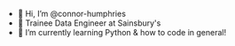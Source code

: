 - 👋 Hi, I’m @connor-humphries
- 🏢 Trainee Data Engineer at Sainsbury's
- 🌱 I’m currently learning Python & how to code in general!

<!---
connor-humphries/connor-humphries is a ✨ special ✨ repository because its `README.md` (this file) appears on your GitHub profile.
You can click the Preview link to take a look at your changes.
--->
